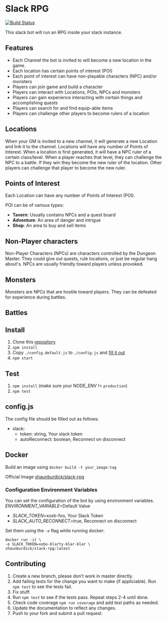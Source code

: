 # Slack RPG
[![Build Status](https://travis-ci.org/slack-rpg/slack-rpg.svg)](https://travis-ci.org/slack-rpg/slack-rpg)

This slack bot will run an RPG inside your slack instance.

## Features
- Each Channel the bot is invited to will become a new location in the game.
- Each location has certain points of interest (POI)
- Each point of interest can have non-playable characters (NPC) and/or monsters
- Players can join game and build a character
- Players can interact with Locations, POIs, NPCs and monsters
- Players can gain experience interacting with certain things and accomplishing quests
- Players can search for and find equip-able items
- Players can challenge other players to become rulers of a location

## Locations
When your GM is invited to a new channel, it will generate a new Location and link it to the channel. Locations will have any number of Points of Interest. When a location is first generated, it will have a NPC ruler of a certain class/level.  When a player reaches that level, they can challenge the NPC to a battle.  If they win they become the new ruler of the location. Other players can challenge  that player to become the new ruler.

## Points of Interest
Each Location can have any number of Points of Interest (POI).

POI can be of various types:
- **Tavern**: Usually contains NPCs and a quest board
- **Adventure**: An area of danger and intrigue
- **Shop**: An area to buy and sell items

## Non-Player characters
Non-Player Characters (NPCs) are characters controlled by the Dungeon Master. They could give out quests, rule locations, or just be regular hang about's. NPCs are usually friendly toward players unless provoked.

## Monsters
Monsters are NPCs that are hostile toward players. They can be defeated for experience during battles.

## Battles
## Install
1. Clone this [repository](https://github.com/shaunburdick/slack-rpg.git)
2. `npm install`
3. Copy `./config.default.js` to `./config.js` and [fill it out](#configjs)
4. `npm start`

## Test
1. `npm install` (make sure your NODE_ENV != `production`)
2. `npm test`

## config.js
The config file should be filled out as follows:
- slack:
  - token: string, Your slack token
  - autoReconnect: boolean, Reconnect on disconnect

## Docker
Build an image using `docker build -t your_image:tag`

Official Image [shaunburdick/slack-rpg](https://registry.hub.docker.com/u/shaunburdick/slack-rpg/)

### Configuration Environment Variables
You can set the configuration of the bot by using environment variables. _ENVIRONMENT_VARIABLE_=Default Value
- _SLACK_TOKEN_=xoxb-foo, Your Slack Token
- _SLACK_AUTO_RECONNECT_=true, Reconnect on disconnect

Set them using the `-e` flag while running docker:

```
docker run -it \
-e SLACK_TOKEN=xobo-blarty-blar-blar \
shaunburdick/slack-rpg:latest
```

## Contributing
1. Create a new branch, please don't work in master directly.
2. Add failing tests for the change you want to make (if appliciable). Run `npm test` to see the tests fail.
3. Fix stuff.
4. Run `npm test` to see if the tests pass. Repeat steps 2-4 until done.
5. Check code coverage `npm run coverage` and add test paths as needed.
6. Update the documentation to reflect any changes.
7. Push to your fork and submit a pull request.
